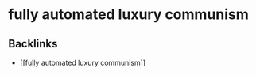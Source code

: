 # fully automated luxury communism



<a id="org4f5f629"></a>

## Backlinks

-   [[fully automated luxury communism]]
